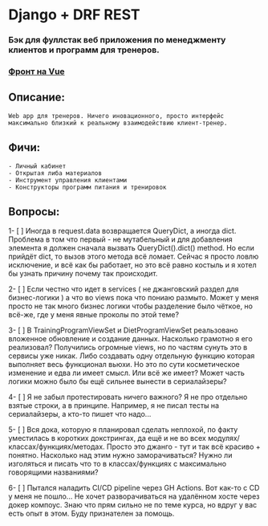 # Django + DRF REST

### Бэк для фуллстак веб приложения по менеджменту клиентов и программ для тренеров.

### [Фронт на Vue](https://github.com/ceo-s/front_vue)

## Описание:

    Web app для тренеров. Ничего иновационного, просто интерфейс максимально близкий к реальному взаимодействию клиент-тренер.

## Фичи:

    - Личный кабинет
    - Открытая либа материалов
    - Инструмент управления клиентами
    - Конструкторы программ питания и тренировок

## Вопросы:

1- [ ] Иногда в request.data возвращается QueryDict, а иногда dict.
Проблема в том что первый - не мутабельный и для добавления элемента я должен сначала вызвать QueryDict().dict() method.
Но если прийдёт dict, то вызов этого метода всё ломает.
Сейчас я просто ловлю исключение, и всё как бы работает, но это всё равно костыль и я хотел бы узнать причину почему так происходит.

2- [ ] Если честно что идет в services ( не джанговский раздел для бизнес-логики ) а что во views пока что пониаю размыто. Может у меня просто не так много бизнес логики чтобы разделение было чёткое, но всё-же, где у меня явные проколы по этой теме?

3- [ ] В TrainingProgramViewSet и DietProgramViewSet реальзовано вложенное обновление и создание данных. Насколько грамотно я его реализовал?
Получились огромные views, но по частям сунуть это в сервисы уже никак. Либо создавать одну отдельную функцию которая выполняет весь функционал вьюхи. Но это по сути косметическое изменение и едва ли имеет смысл. Или всё же имеет?
Может часть логики можно было бы ещё сильнее вынести в сериалайзеры?

4- [ ] Я не забыл протестировать ничего важного? Я не про отдельно взятые строки, а в принципе. Например, я не писал тесты на сериалайзеры, а кто-то пишет что надо...

5- [ ] Вся дока, которую я планировал сделать неплохой, по факту уместилась в коротких докстрингах, да ещё и не во всех модулях/классах/функциях/методах. Просто это джанго - тут и так всё красиво + понятно. Насколько над этим нужно заморачиваться? Нужно ли изголяться и писать что то в классах/функциях с максимально говорящими названиями?

6- [ ] Пытался наладить CI/CD pipeline через GH Actions. Вот как-то с CD у меня не пошло... Не хочет разворачиваться на удалённом хосте через докер компоус. Знаю что прям сильно не по теме курса, но вдруг у вас есть опыт в этом. Буду признателен за помощь.
